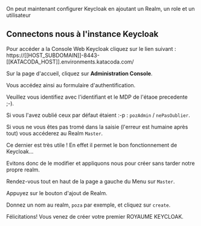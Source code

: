 On peut maintenant configurer Keycloak en ajoutant un Realm, un role et un utilisateur

## Connectons nous à l'instance Keycloak

Pour accéder a la Console Web Keycloak cliquez sur le lien suivant :
 https://[[HOST_SUBDOMAIN]]-8443-[[KATACODA_HOST]].environments.katacoda.com/

Sur la page d'accueil, cliquez sur **Administration Console**. 

Vous accédez ainsi au formulaire d'authentification. 

Veuillez vous identifiez avec l'identifiant et le MDP de l'étaoe precedente ;-).

Si vous l'avez oublié ceux par défaut étaient :-p : `pozAdmin` / `nePasOublier`.

Si vous ne vous êtes pas tromé dans la saisie (l'erreur est humaine après tout) vous accéderez au Realm `Master`.

Ce dernier est très utile ! En effet il permet le bon fonctionnement de Keycloak...

Evitons donc de le modifier et appliquons nous pour créer sans tarder notre propre realm.

Rendez-vous tout en haut de la page a gauche du Menu sur `Master`. 

Appuyez sur le bouton d'ajout de Realm. 

Donnez un nom au realm, `poza` par exemple, et cliquez sur  `create`.

Félicitations! Vous venez de créer votre premier ROYAUME KEYCLOAK.
